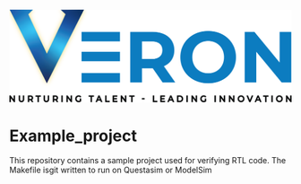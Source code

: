 #### ![picture/veron_logo.png](https://github.com/RTL-Team-Veron/Example_project/blob/main/picture/veron_logo.png)
# Example_project
This repository contains a sample project used for verifying RTL code. The Makefile isgit written to run on Questasim or ModelSim
